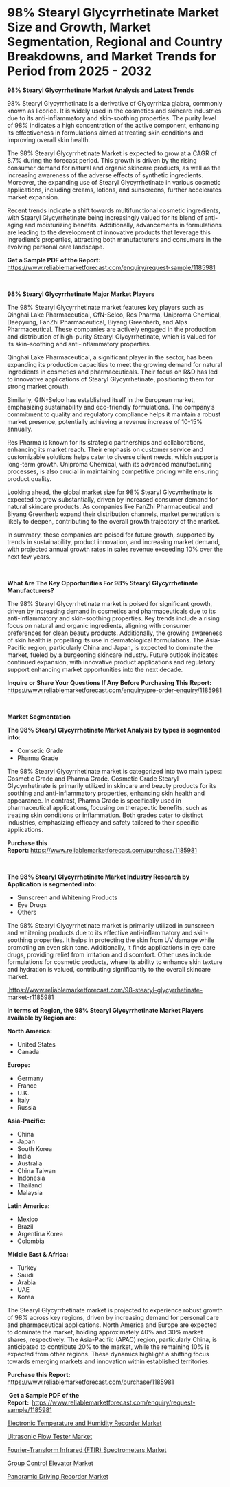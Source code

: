 <p><h1>98% Stearyl Glycyrrhetinate Market Size and Growth, Market Segmentation, Regional and Country Breakdowns, and Market Trends for Period from 2025 -  2032</h1></p><p><strong>98% Stearyl Glycyrrhetinate Market Analysis and Latest Trends</strong></p>
<p><p>98% Stearyl Glycyrrhetinate is a derivative of Glycyrrhiza glabra, commonly known as licorice. It is widely used in the cosmetics and skincare industries due to its anti-inflammatory and skin-soothing properties. The purity level of 98% indicates a high concentration of the active component, enhancing its effectiveness in formulations aimed at treating skin conditions and improving overall skin health.</p><p>The 98% Stearyl Glycyrrhetinate Market is expected to grow at a CAGR of 8.7% during the forecast period. This growth is driven by the rising consumer demand for natural and organic skincare products, as well as the increasing awareness of the adverse effects of synthetic ingredients. Moreover, the expanding use of Stearyl Glycyrrhetinate in various cosmetic applications, including creams, lotions, and sunscreens, further accelerates market expansion. </p><p>Recent trends indicate a shift towards multifunctional cosmetic ingredients, with Stearyl Glycyrrhetinate being increasingly valued for its blend of anti-aging and moisturizing benefits. Additionally, advancements in formulations are leading to the development of innovative products that leverage this ingredient’s properties, attracting both manufacturers and consumers in the evolving personal care landscape.</p></p>
<p><strong>Get a Sample PDF of the Report:&nbsp;</strong> <a href="https://www.reliablemarketforecast.com/enquiry/request-sample/1185981?utm_campaign=1842&utm_medium=2&utm_source=Github&utm_content=ia&utm_term=28032025&utm_id=98-stearyl-glycyrrhetinate">https://www.reliablemarketforecast.com/enquiry/request-sample/1185981</a></p>
<p>&nbsp;</p>
<p><strong>98% Stearyl Glycyrrhetinate Major Market Players</strong></p>
<p><p>The 98% Stearyl Glycyrrhetinate market features key players such as Qinghai Lake Pharmaceutical, GfN-Selco, Res Pharma, Uniproma Chemical, Daepyung, FanZhi Pharmaceutical, Biyang Greenherb, and Alps Pharmaceutical. These companies are actively engaged in the production and distribution of high-purity Stearyl Glycyrrhetinate, which is valued for its skin-soothing and anti-inflammatory properties.</p><p>Qinghai Lake Pharmaceutical, a significant player in the sector, has been expanding its production capacities to meet the growing demand for natural ingredients in cosmetics and pharmaceuticals. Their focus on R&D has led to innovative applications of Stearyl Glycyrrhetinate, positioning them for strong market growth. </p><p>Similarly, GfN-Selco has established itself in the European market, emphasizing sustainability and eco-friendly formulations. The company’s commitment to quality and regulatory compliance helps it maintain a robust market presence, potentially achieving a revenue increase of 10-15% annually.</p><p>Res Pharma is known for its strategic partnerships and collaborations, enhancing its market reach. Their emphasis on customer service and customizable solutions helps cater to diverse client needs, which supports long-term growth. Uniproma Chemical, with its advanced manufacturing processes, is also crucial in maintaining competitive pricing while ensuring product quality. </p><p>Looking ahead, the global market size for 98% Stearyl Glycyrrhetinate is expected to grow substantially, driven by increased consumer demand for natural skincare products. As companies like FanZhi Pharmaceutical and Biyang Greenherb expand their distribution channels, market penetration is likely to deepen, contributing to the overall growth trajectory of the market.</p><p>In summary, these companies are poised for future growth, supported by trends in sustainability, product innovation, and increasing market demand, with projected annual growth rates in sales revenue exceeding 10% over the next few years.</p></p>
<p>&nbsp;</p>
<p><strong>What Are The Key Opportunities For 98% Stearyl Glycyrrhetinate Manufacturers?</strong></p>
<p><p>The 98% Stearyl Glycyrrhetinate market is poised for significant growth, driven by increasing demand in cosmetics and pharmaceuticals due to its anti-inflammatory and skin-soothing properties. Key trends include a rising focus on natural and organic ingredients, aligning with consumer preferences for clean beauty products. Additionally, the growing awareness of skin health is propelling its use in dermatological formulations. The Asia-Pacific region, particularly China and Japan, is expected to dominate the market, fueled by a burgeoning skincare industry. Future outlook indicates continued expansion, with innovative product applications and regulatory support enhancing market opportunities into the next decade.</p></p>
<p><strong>Inquire or Share Your Questions If Any Before Purchasing This Report:</strong> <a href="https://www.reliablemarketforecast.com/enquiry/pre-order-enquiry/1185981?utm_campaign=1842&utm_medium=2&utm_source=Github&utm_content=ia&utm_term=28032025&utm_id=98-stearyl-glycyrrhetinate">https://www.reliablemarketforecast.com/enquiry/pre-order-enquiry/1185981</a></p>
<p>&nbsp;</p>
<p><strong>Market Segmentation</strong></p>
<p><strong>The 98% Stearyl Glycyrrhetinate Market Analysis by types is segmented into:</strong></p>
<p><ul><li>Comsetic Grade</li><li>Pharma Grade</li></ul></p>
<p><p>The 98% Stearyl Glycyrrhetinate market is categorized into two main types: Cosmetic Grade and Pharma Grade. Cosmetic Grade Stearyl Glycyrrhetinate is primarily utilized in skincare and beauty products for its soothing and anti-inflammatory properties, enhancing skin health and appearance. In contrast, Pharma Grade is specifically used in pharmaceutical applications, focusing on therapeutic benefits, such as treating skin conditions or inflammation. Both grades cater to distinct industries, emphasizing efficacy and safety tailored to their specific applications.</p></p>
<p><strong>Purchase this Report:&nbsp;</strong><a href="https://www.reliablemarketforecast.com/purchase/1185981?utm_campaign=1842&utm_medium=2&utm_source=Github&utm_content=ia&utm_term=28032025&utm_id=98-stearyl-glycyrrhetinate">https://www.reliablemarketforecast.com/purchase/1185981</a></p>
<p>&nbsp;</p>
<p><strong>The 98% Stearyl Glycyrrhetinate Market Industry Research by Application is segmented into:</strong></p>
<p><ul><li>Sunscreen and Whitening Products</li><li>Eye Drugs</li><li>Others</li></ul></p>
<p><p>The 98% Stearyl Glycyrrhetinate market is primarily utilized in sunscreen and whitening products due to its effective anti-inflammatory and skin-soothing properties. It helps in protecting the skin from UV damage while promoting an even skin tone. Additionally, it finds applications in eye care drugs, providing relief from irritation and discomfort. Other uses include formulations for cosmetic products, where its ability to enhance skin texture and hydration is valued, contributing significantly to the overall skincare market.</p></p>
<p><a href="https://www.reliablemarketforecast.com/98-stearyl-glycyrrhetinate-market-r1185981?utm_campaign=1842&utm_medium=2&utm_source=Github&utm_content=ia&utm_term=28032025&utm_id=98-stearyl-glycyrrhetinate">&nbsp;https://www.reliablemarketforecast.com/98-stearyl-glycyrrhetinate-market-r1185981</a></p>
<p><strong>In terms of Region, the 98% Stearyl Glycyrrhetinate Market Players available by Region are:</strong></p>
<p>
    <p> <strong> North America: </strong>
        <ul>
            <li>United States</li>
            <li>Canada</li>
        </ul>
        </p> 
    <p> <strong> Europe: </strong>
        <ul>
            <li>Germany</li>
            <li>France</li>
            <li>U.K.</li>
            <li>Italy</li>
            <li>Russia</li>
        </ul>
        </p> 
    <p> <strong> Asia-Pacific: </strong>
        <ul>
            <li>China</li>
            <li>Japan</li>
            <li>South Korea</li>
            <li>India</li>
            <li>Australia</li>
            <li>China Taiwan</li>
            <li>Indonesia</li>
            <li>Thailand</li>
            <li>Malaysia</li>
        </ul>
        </p> 
    <p> <strong> Latin America: </strong>
        <ul>
            <li>Mexico</li>
            <li>Brazil</li>
            <li>Argentina Korea</li>
            <li>Colombia</li>
        </ul>
        </p> 
    <p> <strong> Middle East & Africa: </strong>
        <ul>
            <li>Turkey</li>
            <li>Saudi</li>
            <li>Arabia</li>
            <li>UAE</li>
            <li>Korea</li>
        </ul>
    </p>
    </p>
<p><p>The Stearyl Glycyrrhetinate market is projected to experience robust growth of 98% across key regions, driven by increasing demand for personal care and pharmaceutical applications. North America and Europe are expected to dominate the market, holding approximately 40% and 30% market shares, respectively. The Asia-Pacific (APAC) region, particularly China, is anticipated to contribute 20% to the market, while the remaining 10% is expected from other regions. These dynamics highlight a shifting focus towards emerging markets and innovation within established territories.</p></p>
<p><strong>Purchase this Report: </strong><a href="https://www.reliablemarketforecast.com/purchase/1185981?utm_campaign=1842&utm_medium=2&utm_source=Github&utm_content=ia&utm_term=28032025&utm_id=98-stearyl-glycyrrhetinate">https://www.reliablemarketforecast.com/purchase/1185981</a></p>
<p>&nbsp;<strong>Get a Sample PDF of the Report:&nbsp;&nbsp;</strong><a href="https://www.reliablemarketforecast.com/enquiry/request-sample/1185981?utm_campaign=1842&utm_medium=2&utm_source=Github&utm_content=ia&utm_term=28032025&utm_id=98-stearyl-glycyrrhetinate">https://www.reliablemarketforecast.com/enquiry/request-sample/1185981</a></p>
<p><strong></strong></p>
<p><p><a href="https://github.com/afghatakito29/Market-Research-Report-List-1/blob/main/electronic-temperature-and-humidity-recorder-market.md?utm_campaign=1842&utm_medium=2&utm_source=Github&utm_content=ia&utm_term=28032025&utm_id=98-stearyl-glycyrrhetinate">Electronic Temperature and Humidity Recorder Market</a></p><p><a href="https://github.com/saqafidrahea/Market-Research-Report-List-1/blob/main/ultrasonic-flow-tester-market.md?utm_campaign=1842&utm_medium=2&utm_source=Github&utm_content=ia&utm_term=28032025&utm_id=98-stearyl-glycyrrhetinate">Ultrasonic Flow Tester Market</a></p><p><a href="https://github.com/rueffmuoloqw/Market-Research-Report-List-1/blob/main/fourier-transform-infrared-ftir-spectrometers-market.md?utm_campaign=1842&utm_medium=2&utm_source=Github&utm_content=ia&utm_term=28032025&utm_id=98-stearyl-glycyrrhetinate">Fourier-Transform Infrared (FTIR) Spectrometers Market</a></p><p><a href="https://github.com/onutsheinz/Market-Research-Report-List-1/blob/main/group-control-elevator-market.md?utm_campaign=1842&utm_medium=2&utm_source=Github&utm_content=ia&utm_term=28032025&utm_id=98-stearyl-glycyrrhetinate">Group Control Elevator Market</a></p><p><a href="https://github.com/atawanyeze/Market-Research-Report-List-1/blob/main/panoramic-driving-recorder-market.md?utm_campaign=1842&utm_medium=2&utm_source=Github&utm_content=ia&utm_term=28032025&utm_id=98-stearyl-glycyrrhetinate">Panoramic Driving Recorder Market</a></p></p>